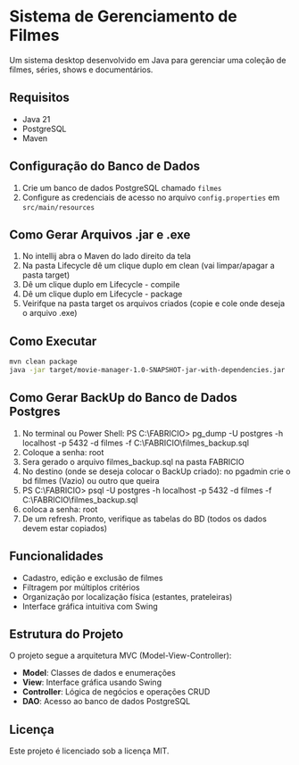 # Sistema de Gerenciamento de Filmes

Um sistema desktop desenvolvido em Java para gerenciar uma coleção de filmes, séries, shows e documentários.

## Requisitos

- Java 21
- PostgreSQL
- Maven

## Configuração do Banco de Dados

1. Crie um banco de dados PostgreSQL chamado `filmes`
2. Configure as credenciais de acesso no arquivo `config.properties` em `src/main/resources`

## Como Gerar Arquivos .jar e .exe

1. No intellij abra o Maven do lado direito da tela
2. Na pasta Lifecycle dê um clique duplo em clean (vai limpar/apagar a pasta target)
3. Dê um clique duplo em Lifecycle - compile
4. Dê um clique duplo em Lifecycle - package
5. Veirifque na pasta target os arquivos criados (copie e cole onde deseja o arquivo .exe)

## Como Executar

```bash
mvn clean package
java -jar target/movie-manager-1.0-SNAPSHOT-jar-with-dependencies.jar
```

## Como Gerar BackUp do Banco de Dados Postgres

1. No terminal ou Power Shell: PS C:\FABRICIO> pg_dump -U postgres -h localhost -p 5432 -d filmes -f C:\FABRICIO\filmes_backup.sql
2. Coloque a senha: root
3. Sera gerado o arquivo filmes_backup.sql na pasta FABRICIO
4. No destino (onde se deseja colocar o BackUp criado): no pgadmin crie o bd filmes (Vazio) ou outro que queira
5. PS C:\FABRICIO> psql -U postgres -h localhost -p 5432 -d filmes -f C:\FABRICIO\filmes_backup.sql
6. coloca a senha: root
7. De um refresh. Pronto, verifique as tabelas do BD (todos os dados devem estar copiados)

## Funcionalidades

- Cadastro, edição e exclusão de filmes
- Filtragem por múltiplos critérios
- Organização por localização física (estantes, prateleiras)
- Interface gráfica intuitiva com Swing

## Estrutura do Projeto

O projeto segue a arquitetura MVC (Model-View-Controller):

- **Model**: Classes de dados e enumerações
- **View**: Interface gráfica usando Swing
- **Controller**: Lógica de negócios e operações CRUD
- **DAO**: Acesso ao banco de dados PostgreSQL

## Licença

Este projeto é licenciado sob a licença MIT.